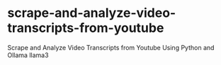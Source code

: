 # scrape-and-analyze-video-transcripts-from-youtube
Scrape and Analyze Video Transcripts from Youtube Using Python and Ollama llama3
